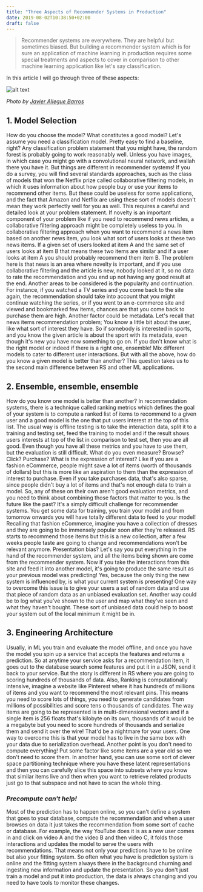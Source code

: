 ```yaml
---
title: "Three Aspects of Recommender Systems in Production"
date: 2019-08-02T10:38:50+02:00
draft: false
---
```


> Recommender systems are everywhere. They are helpful but sometimes biased. But building a recommender system which is for sure an application of machine learning in production requires some special treatments and aspects to cover in comparison to other machine learning application like let's say classification.

In this article I will go through three of these aspects:

![alt text](https://raw.githubusercontent.com/alirezasamar/alirezasamar.github.io/master/assets//headers/photo-1533073526757-2c8ca1df9f1c.avif)

_Photo by [Javier Allegue Barros](https://unsplash.com/@soymeraki)_

## 1. Model Selection

How do you choose the model? What constitutes a good model?
Let's assume you need a classification model. Pretty easy to find a baseline, right? Any classification problem statement that you might have, the random forest is probably going to work reasonably well. Unless you have images, in which case you might go with a convolutional neural network, and wallah there you have it.
But things are different in recommender systems!
If you do a survey, you will find several standards approaches, such as the class of models that won the Netflix prize called collaborative filtering models, in which it uses information about how people buy or use your items to recommend other items.
But these could be useless for some applications, and the fact that Amazon and Netflix are using these sort of models doesn't mean they work perfectly well for you as well.
This requires a careful and detailed look at your problem statement. If novelty is an important component of your problem like if you need to recommend news articles, a collaborative filtering approach might be completely useless to you.
In collaborative filtering approach when you want to recommend a news item based on another news item, you look what sort of users looks at these two news items. If a given set of users looked at item A and the same set of users looks at item B that means these two items are similar and if a user looks at item A you should probably recommend them item B.
The problem here is that news is an area where novelty is important, and if you use collaborative filtering and the article is new, nobody looked at it, so no data to rate the recommendation and you end up not having any good result at the end.
Another areas to be considered is the popularity and continuation. For instance, if you watched a TV series and you come back to the site again, the recommendation should take into account that you might continue watching the series, or if you went to an e-commerce site and viewed and bookmarked few items, chances are that you come back to purchase them are high.
Another factor could be metadata. Let's recall that news items recommendation problem; You know a little bit about the user, like what sort of interest they have. So if somebody is interested in sports, and you know the given article is about the sport with its metadata, even though it's new you have now something to go on.
If you don't know what is the right model or indeed if there is a right one, ensemble!
Mix different models to cater to different user interactions.
But with all the above, how do you know a given model is better than another? This question takes us to the second main difference between RS and other ML applications.

## 2. Ensemble, ensemble, ensemble

How do you know one model is better than another?
In recommendation systems, there is a technique called ranking metrics which defines the goal of your system is to compute a ranked list of items to recommend to a given user and a good model is the one that put users interest at the top of this list.
The usual way is offline testing is to take the interaction data, split it to a training and testing set, feed the training to model and if the result shows users interests at top of the list in comparison to test set, then you are all good.
Even though you have all these metrics and you have to use them, but the evaluation is still difficult.
What do you even measure? Browse? Click? Purchase? What is the expression of interest?
Like if you are a fashion eCommerce, people might save a lot of items (worth of thousands of dollars) but this is more like an aspiration to them than the expression of interest to purchase.
Even if you take purchases data, that's also sparse, since people didn't buy a lot of items and that's not enough data to train a model.
So, any of these on their own aren't good evaluation metrics, and you need to think about combining those factors that matter to you.
Is the future like the past?
It's a simply difficult challenge for recommender systems. You get some data for training, you train your model and from tomorrow onwards you will have totally different data to feed to your model!
Recalling that fashion eCommerce, imagine you have a collection of dresses and they are going to be immensely popular soon after they're released. RS starts to recommend those items but this is a new collection, after a few weeks people taste are going to change and recommendations won't be relevant anymore.
Presentation bias?
Let's say you put everything in the hand of the recommender system, and all the items being shown are come from the recommender system.
Now if you take the interactions from this site and feed it into another model, it's going to produce the same result as your previous model was predicting! Yes, because the only thing the new system is influenced by, is what your current system is presenting!
One way to overcome this issue is to give your users a set of random data and use that piece of random data as an unbiased evaluation set.
Another way could be to log what you've shown to the user and map what they've seen and what they haven't bought.
These sort of unbiased data could help to boost your system out of the local minimum it might be in.

## 3. Engineering Architecture

Usually, in ML you train and evaluate the model offline, and once you have the model you spin up a service that accepts the features and returns a prediction. So at anytime your service asks for a recommendation item, it goes out to the database search some features and put it in a JSON, send it back to your service.
But the story is different in RS where you are going to scoring hundreds of thousands of data.
Also, Ranking is computationally intensive, imagine a website like Pinterest where it has hundreds of millions of items and you want to recommend the most relevant pins. This means you need to score lots of things, you need to generate candidates from millions of possibilities and score tens o thousands of candidates. The way items are going to be represented is in multi-dimensional vectors and if a single item is 256 floats that's kilobyte on its own, thousands of it would be a megabyte but you need to score hundreds of thousands and serialize them and send it over the wire! That'd be a nightmare for your users.
One way to overcome this is that your model has to live in the same box with your data due to serialization overhead.
Another point is you don't need to compute everything! Put some factor like some items are a year old so we don't need to score them.
In another hand, you can use some sort of clever space partitioning technique where you have these latent representations and then you can carefully slice this space into subsets where you know that similar items live and then when you want to retrieve related products just go to that subspace and not have to scan the whole thing.

### _Precompute can't help!_

Most of the prediction has to happen online, so you can't define a system that goes to your database, compute the recommendation and when a user browses on data it just takes the recommendation from some sort of cache or database.
For example, the way YouTube does it is as a new user comes in and click on video A and the video B and then video C, it folds those interactions and updates the model to serve the users with recommendations.
That means not only your predictions have to be online but also your fitting system. So often what you have is prediction system is online and the fitting system always there in the background churning and ingesting new information and update the presentation.
So you don't just train a model and put it into production, the data is always changing and you need to have tools to monitor these changes.
